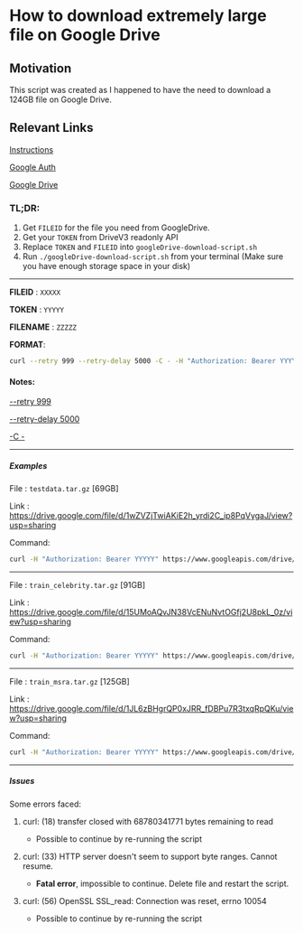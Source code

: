 # How to download extremely large file on Google Drive

## Motivation

This script was created as I happened to have the need to download a 124GB file on Google Drive.

## Relevant Links

[Instructions](https://www.quora.com/How-do-I-download-a-very-large-file-from-Google-Drive?share=1)

[Google Auth](https://developers.google.com/oauthplayground/)

[Google Drive](https://drive.google.com/drive/folders/1ADcZugpo8Z6o5q1p2tIAibwhsL8DcVwH)

### TL;DR:
 
1. Get ```FILEID``` for the file you need from GoogleDrive.
2. Get your ```TOKEN``` from DriveV3 readonly API
3. Replace ```TOKEN``` and ```FILEID``` into ```googleDrive-download-script.sh```
4. Run ```./googleDrive-download-script.sh``` from your terminal (Make sure you have enough storage space in your disk)

---

**FILEID** : ```XXXXX```

**TOKEN** : ```YYYYY```

**FILENAME** : ```ZZZZZ```

**FORMAT**:

```bash
curl --retry 999 --retry-delay 5000 -C - -H "Authorization: Bearer YYYYY" https://www.googleapis.com/drive/v3/files/XXXXX?alt=media -o ZZZZZ
```

#### Notes:
[--retry 999](https://curl.haxx.se/docs/manpage.html#--retry) 

[--retry-delay 5000](https://curl.haxx.se/docs/manpage.html#--retry-delay) 

[-C -](https://curl.haxx.se/docs/manpage.html#-C)

---

##### Examples

File : ```testdata.tar.gz``` [69GB]

Link : https://drive.google.com/file/d/1wZVZjTwiAKiE2h_yrdi2C_ip8PqVygaJ/view?usp=sharing

Command: 

```bash
curl -H "Authorization: Bearer YYYYY" https://www.googleapis.com/drive/v3/files/1wZVZjTwiAKiE2h_yrdi2C_ip8PqVygaJ?alt=media -o testdata.tar.gz
```

---

File : ```train_celebrity.tar.gz``` [91GB]

Link : https://drive.google.com/file/d/15UMoAQvJN38VcENuNvtOGfj2U8pkL_0z/view?usp=sharing

Command: 
```bash
curl -H "Authorization: Bearer YYYYY" https://www.googleapis.com/drive/v3/files/15UMoAQvJN38VcENuNvtOGfj2U8pkL_0z?alt=media -o train_celebrity.tar.gz
```

---

File : ```train_msra.tar.gz``` [125GB]

Link : https://drive.google.com/file/d/1JL6zBHgrQP0xJRR_fDBPu7R3txqRpQKu/view?usp=sharing

Command:
```bash 
curl -H "Authorization: Bearer YYYYY" https://www.googleapis.com/drive/v3/files/1JL6zBHgrQP0xJRR_fDBPu7R3txqRpQKu?alt=media -o train_msra.tar.gz
```

---

##### Issues

Some errors faced:

1. curl: (18) transfer closed with 68780341771 bytes remaining to read
 
    - Possible to continue by re-running the script

2. curl: (33) HTTP server doesn't seem to support byte ranges. Cannot resume.

    - **Fatal error**, impossible to continue. Delete file and restart the script.

3. curl: (56) OpenSSL SSL_read: Connection was reset, errno 10054

    - Possible to continue by re-running the script